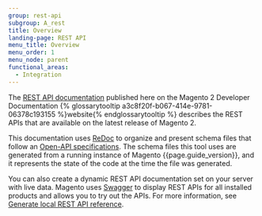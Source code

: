 ```yaml
---
group: rest-api
subgroup: A_rest
title: Overview
landing-page: REST API
menu_title: Overview
menu_order: 1
menu_node: parent
functional_areas:
  - Integration
---
```


The [REST API documentation][] published here on the Magento 2 Developer Documentation {% glossarytooltip a3c8f20f-b067-414e-9781-06378c193155 %}website{% endglossarytooltip %} describes the REST APIs that are available on the latest release of Magento 2.

This documentation uses [ReDoc][] to organize and present schema files that follow an [Open-API specifications][].
The schema files this tool uses are generated from a running instance of Magento {{page.guide_version}}, and
it represents the state of the code at the time the file was generated.

You can also create a dynamic REST API documentation set on your server with live data.
Magento uses [Swagger][] to display REST APIs for all installed products and allows you to try out the APIs.
For more information, see [Generate local REST API reference](generate-local.html).

[REST API documentation]: {{site.baseurl}}/redoc/{{page.guide_version}}/index.html
[ReDoc]: https://github.com/Rebilly/ReDoc
[Open-API specifications]: https://github.com/OAI/OpenAPI-Specification
[Swagger]: http://swagger.io/
